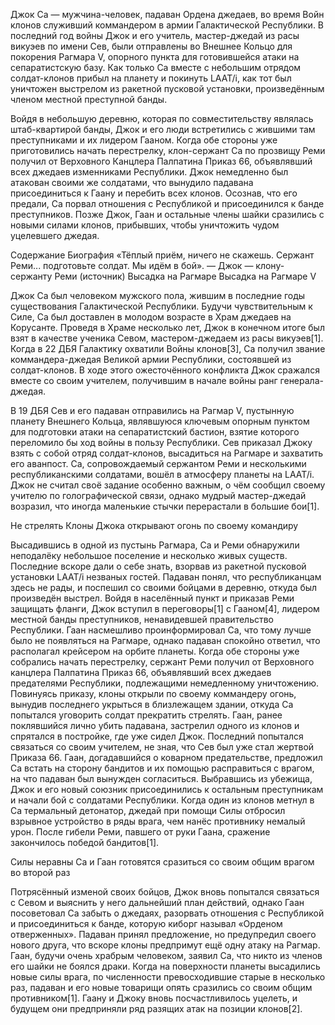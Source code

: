 Джок Са — мужчина-человек, падаван Ордена джедаев, во время Войн клонов служивший коммандером в армии Галактической Республики. В последний год войны Джок и его учитель, мастер-джедай из расы викуэев по имени Сев, были отправлены во Внешнее Кольцо для покорения Рагмара V, опорного пункта для готовившейся атаки на сепаратистскую базу. Как только Са вместе с небольшим отрядом солдат-клонов прибыл на планету и покинуть LAAT/i, как тот был уничтожен выстрелом из ракетной пусковой установки, произведённым членом местной преступной банды.

Войдя в небольшую деревню, которая по совместительству являлась штаб-квартирой банды, Джок и его люди встретились с жившими там преступниками и их лидером Гааном. Когда обе стороны уже приготовились начать перестрелку, клон-сержант Са по прозвищу Реми получил от Верховного Канцлера Палпатина Приказ 66, объявлявший всех джедаев изменниками Республики. Джок немедленно был атакован своими же солдатами, что вынудило падавана присоединиться к Гаану и перебить всех клонов. Осознав, что его предали, Са порвал отношения с Республикой и присоединился к банде преступников. Позже Джок, Гаан и остальные члены шайки сразились с новыми силами клонов, прибывших, чтобы уничтожить чудом уцелевшего джедая.


Содержание
Биография
«Тёплый приём, ничего не скажешь. Сержант Реми... подготовьте солдат. Мы идём в бой».
— Джок — клону-сержанту Реми (источник)
Высадка на Рагмаре
Высадка на Рагмаре V

Джок Са был человеком мужского пола, жившим в последние годы существования Галактической Республики. Будучи чувствительным к Силе, Са был доставлен в молодом возрасте в Храм джедаев на Корусанте. Проведя в Храме несколько лет, Джок в конечном итоге был взят в качестве ученика Севом, мастером-джедаем из расы викуэев[1]. Когда в 22 ДБЯ Галактику охватили Войны клонов[3], Са получил звание коммандера-джедая Великой армии Республики, состоявшей из солдат-клонов. В ходе этого ожесточённого конфликта Джок сражался вместе со своим учителем, получившим в начале войны ранг генерала-джедая.

В 19 ДБЯ Сев и его падаван отправились на Рагмар V, пустынную планету Внешнего Кольца, являвшуюся ключевым опорным пунктом для подготовки атаки на сепаратистский бастион, взятие которого переломило бы ход войны в пользу Республики. Сев приказал Джоку взять с собой отряд солдат-клонов, высадиться на Рагмаре и захватить его аванпост. Са, сопровождаемый сержантом Реми и несколькими республиканскими солдатами, вошёл в атмосферу планеты на LAAT/i. Джок не считал своё задание особенно важным, о чём сообщил своему учителю по голографической связи, однако мудрый мастер-джедай возразил, что иногда маленькие стычки перерастали в большие бои[1].

Не стрелять
Клоны Джока открывают огонь по своему командиру

Высадившись в одной из пустынь Рагмара, Са и Реми обнаружили неподалёку небольшое поселение и несколько живых существ. Последние вскоре дали о себе знать, взорвав из ракетной пусковой установки LAAT/i незваных гостей. Падаван понял, что республиканцам здесь не рады, и поспешил со своими бойцами в деревню, откуда был произведён выстрел. Войдя в населённый пункт и приказав Реми защищать фланги, Джок вступил в переговоры[1] с Гааном[4], лидером местной банды преступников, ненавидевшей правительство Республики. Гаан насмешливо проинформировал Са, что тому лучше было не появляться на Рагмаре, однако падаван спокойно ответил, что располагал крейсером на орбите планеты. Когда обе стороны уже собрались начать перестрелку, сержант Реми получил от Верховного канцлера Палпатина Приказ 66, объявлявший всех джедаев предателями Республики, подлежащими немедленному уничтожению. Повинуясь приказу, клоны открыли по своему коммандеру огонь, вынудив последнего укрыться в близлежащем здании, откуда Са попытался уговорить солдат прекратить стрелять. Гаан, ранее поклявшийся лично убить падавана, застрелил одного из клонов и спрятался в постройке, где уже сидел Джок. Последний попытался связаться со своим учителем, не зная, что Сев был уже стал жертвой Приказа 66. Гаан, догадавшийся о коварном предательстве, предложил Са встать на сторону бандитов и их помощью расправиться с врагом, на что падаван был вынужден согласиться. Выбравшись из убежища, Джок и его новый союзник присоединились к остальным преступникам и начали бой с солдатами Республики. Когда один из клонов метнул в Са термальный детонатор, джедай при помощи Силы отбросил взрывное устройство в ряды врага, чем нанёс противнику немалый урон. После гибели Реми, павшего от руки Гаана, сражение закончилось победой бандитов[1].

Силы неравны
Са и Гаан готовятся сразиться со своим общим врагом во второй раз

Потрясённый изменой своих бойцов, Джок вновь попытался связаться с Севом и выяснить у него дальнейший план действий, однако Гаан посоветовал Са забыть о джедаях, разорвать отношения с Республикой и присоединиться к банде, которую киборг называл «Орденом отверженных». Падаван принял предложение, но предупредил своего нового друга, что вскоре клоны предпримут ещё одну атаку на Рагмар. Гаан, будучи очень храбрым человеком, заявил Са, что никто из членов его шайки не боялся драки. Когда на поверхности планеты высадились новые силы врага, по численности превосходившие старые в несколько раз, падаван и его новые товарищи опять сразились со своим общим противником[1]. Гаану и Джоку вновь посчастливилось уцелеть, и будущем они предприняли ряд разящих атак на позиции клонов[2].

